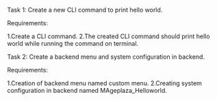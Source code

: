 Task 1: Create a new CLI command to print hello world.

Requirements:

1.Create a CLI command.
2.The created CLI command should print hello world while running the command on terminal.

Task 2: Create a backend menu and system configuration in backend.

Requirements:

1.Creation of backend menu named custom menu.
2.Creating system configuration in backend named MAgeplaza_Helloworld.
